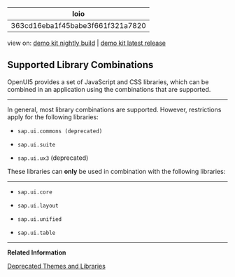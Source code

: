 <!-- loio363cd16eba1f45babe3f661f321a7820 -->

| loio |
| -----|
| 363cd16eba1f45babe3f661f321a7820 |

<div id="loio">

view on: [demo kit nightly build](https://openui5nightly.hana.ondemand.com/#/topic/363cd16eba1f45babe3f661f321a7820) | [demo kit latest release](https://openui5.hana.ondemand.com/#/topic/363cd16eba1f45babe3f661f321a7820)</div>

## Supported Library Combinations

OpenUI5 provides a set of JavaScript and CSS libraries, which can be combined in an application using the combinations that are supported.

***

In general, most library combinations are supported. However, restrictions apply for the following libraries:

-   `sap.ui.commons (deprecated)`

-   `sap.ui.suite`

-   `sap.ui.ux3` \(deprecated\)


These libraries can **only** be used in combination with the following libraries:

***

-   `sap.ui.core`

-   `sap.ui.layout`

-   `sap.ui.unified`

-   `sap.ui.table`


***

**Related Information**  


[Deprecated Themes and Libraries](Deprecated_Themes_and_Libraries_a87ca84.md)


